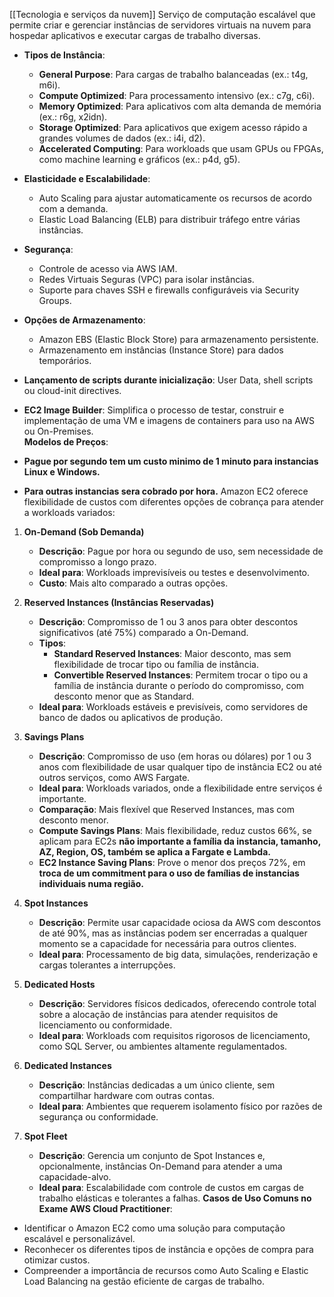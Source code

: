 [[Tecnologia e serviços da nuvem]]
Serviço de computação escalável que permite criar e gerenciar instâncias de servidores virtuais na nuvem para hospedar aplicativos e executar cargas de trabalho diversas.

- **Tipos de Instância**:
    
    - **General Purpose**: Para cargas de trabalho balanceadas (ex.: t4g, m6i).
    - **Compute Optimized**: Para processamento intensivo (ex.: c7g, c6i).
    - **Memory Optimized**: Para aplicativos com alta demanda de memória (ex.: r6g, x2idn).
    - **Storage Optimized**: Para aplicativos que exigem acesso rápido a grandes volumes de dados (ex.: i4i, d2).
    - **Accelerated Computing**: Para workloads que usam GPUs ou FPGAs, como machine learning e gráficos (ex.: p4d, g5).
- **Elasticidade e Escalabilidade**:
    
    - Auto Scaling para ajustar automaticamente os recursos de acordo com a demanda.
    - Elastic Load Balancing (ELB) para distribuir tráfego entre várias instâncias.
- **Segurança**:
    
    - Controle de acesso via AWS IAM.
    - Redes Virtuais Seguras (VPC) para isolar instâncias.
    - Suporte para chaves SSH e firewalls configuráveis via Security Groups.
- **Opções de Armazenamento**:
    
    - Amazon EBS (Elastic Block Store) para armazenamento persistente.
    - Armazenamento em instâncias (Instance Store) para dados temporários.
- **Lançamento de scripts durante inicialização**: User Data, shell scripts ou cloud-init directives.
- **EC2 Image Builder**: Simplifica o processo de testar, construir e implementação de uma VM e imagens de containers para uso na AWS ou On-Premises.                       
**Modelos de Preços**:  
- **Pague por segundo tem um custo minimo de 1 minuto para instancias Linux e Windows.**
- **Para outras instancias sera cobrado por hora.**
Amazon EC2 oferece flexibilidade de custos com diferentes opções de cobrança para atender a workloads variados:

1. **On-Demand (Sob Demanda)**
    
    - **Descrição**: Pague por hora ou segundo de uso, sem necessidade de compromisso a longo prazo.
    - **Ideal para**: Workloads imprevisíveis ou testes e desenvolvimento.
    - **Custo**: Mais alto comparado a outras opções.
2. **Reserved Instances (Instâncias Reservadas)**
    
    - **Descrição**: Compromisso de 1 ou 3 anos para obter descontos significativos (até 75%) comparado a On-Demand.
    - **Tipos**:
        - **Standard Reserved Instances**: Maior desconto, mas sem flexibilidade de trocar tipo ou família de instância.
        - **Convertible Reserved Instances**: Permitem trocar o tipo ou a família de instância durante o período do compromisso, com desconto menor que as Standard.
    - **Ideal para**: Workloads estáveis e previsíveis, como servidores de banco de dados ou aplicativos de produção.
3. **Savings Plans**
    
    - **Descrição**: Compromisso de uso (em horas ou dólares) por 1 ou 3 anos com flexibilidade de usar qualquer tipo de instância EC2 ou até outros serviços, como AWS Fargate.
    - **Ideal para**: Workloads variados, onde a flexibilidade entre serviços é importante.
    - **Comparação**: Mais flexível que Reserved Instances, mas com desconto menor.
    - **Compute Savings Plans**: Mais flexibilidade, reduz custos 66%, se aplicam para EC2s **não importante a família da instancia, tamanho, AZ, Region, OS, também se aplica a Fargate e Lambda.**
    - **EC2 Instance Saving Plans**: Prove o menor dos preços 72%, em **troca de um commitment para o uso de famílias de instancias individuais numa região.**
1. **Spot Instances**
    
    - **Descrição**: Permite usar capacidade ociosa da AWS com descontos de até 90%, mas as instâncias podem ser encerradas a qualquer momento se a capacidade for necessária para outros clientes.
    - **Ideal para**: Processamento de big data, simulações, renderização e cargas tolerantes a interrupções.
5. **Dedicated Hosts**
    
    - **Descrição**: Servidores físicos dedicados, oferecendo controle total sobre a alocação de instâncias para atender requisitos de licenciamento ou conformidade.
    - **Ideal para**: Workloads com requisitos rigorosos de licenciamento, como SQL Server, ou ambientes altamente regulamentados.
6. **Dedicated Instances**
    
    - **Descrição**: Instâncias dedicadas a um único cliente, sem compartilhar hardware com outras contas.
    - **Ideal para**: Ambientes que requerem isolamento físico por razões de segurança ou conformidade.
7. **Spot Fleet**
    
    - **Descrição**: Gerencia um conjunto de Spot Instances e, opcionalmente, instâncias On-Demand para atender a uma capacidade-alvo.
    - **Ideal para**: Escalabilidade com controle de custos em cargas de trabalho elásticas e tolerantes a falhas.
**Casos de Uso Comuns no Exame AWS Cloud Practitioner**:

- Identificar o Amazon EC2 como uma solução para computação escalável e personalizável.
- Reconhecer os diferentes tipos de instância e opções de compra para otimizar custos.
- Compreender a importância de recursos como Auto Scaling e Elastic Load Balancing na gestão eficiente de cargas de trabalho.